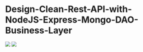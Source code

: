 # Design-Clean-Rest-API-with-NodeJS-Express-Mongo-DAO-Business-Layer


<img src="https://raw.githubusercontent.com/soumyadip007/Clean-Architecture-for-Microservice-APIs-using-NodeJs-Express-MongoDB-GraphQl-Server/master/flow1.png" >

<img src="https://raw.githubusercontent.com/soumyadip007/Clean-Architecture-for-Microservice-APIs-using-NodeJs-Express-MongoDB-GraphQl-Server/master/flow2.jpg" >


